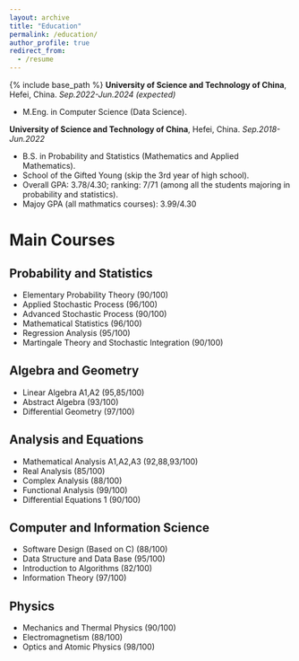 ```yaml
---
layout: archive
title: "Education"
permalink: /education/
author_profile: true
redirect_from:
  - /resume
---
```


{% include base_path %}
**University of Science and Technology of China**, Hefei, China. *Sep.2022-Jun.2024 (expected)*
* M.Eng. in Computer Science (Data Science). 

**University of Science and Technology of China**, Hefei, China. *Sep.2018-Jun.2022*
* B.S. in Probability and Statistics (Mathematics and Applied Mathematics).
* School of the Gifted Young (skip the 3rd year of high school).
* Overall GPA: 3.78/4.30; ranking: 7/71 (among all the students majoring in probability and statistics).
* Majoy GPA (all mathmatics courses): 3.99/4.30

Main Courses
=====
Probability and Statistics
-----
* Elementary Probability Theory (90/100)
* Applied Stochastic Process (96/100)
* Advanced Stochastic Process (90/100)
* Mathematical Statistics (96/100)
* Regression Analysis (95/100)
* Martingale Theory and Stochastic Integration (90/100)

Algebra and Geometry
-----
* Linear Algebra A1,A2 (95,85/100)
* Abstract Algebra (93/100)
* Differential Geometry (97/100)

Analysis and Equations
-----
* Mathematical Analysis A1,A2,A3 (92,88,93/100)
* Real Analysis (85/100)
* Complex Analysis (88/100)
* Functional Analysis (99/100)
* Differential Equations 1 (90/100)

Computer and Information Science
-----
* Software Design (Based on C) (88/100)
* Data Structure and Data Base (95/100)
* Introduction to Algorithms (82/100)
* Information Theory (97/100)

Physics
-----
* Mechanics and Thermal Physics (90/100)
* Electromagnetism (88/100)
* Optics and Atomic Physics (98/100)

